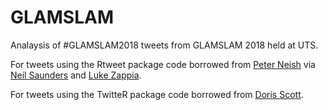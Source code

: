 # GLAMSLAM
Analaysis of #GLAMSLAM2018 tweets from GLAMSLAM 2018 held at UTS.

For tweets using the Rtweet package code borrowed from <a href="https://github.com/peterneish/vala-tweets">Peter Neish</a> via <a href="https://github.com/neilfws/Twitter">Neil Saunders</a> and <a href="http://lazappi.id.au/joining-the-dots-twitter-analysis/">Luke Zappia</a>.

For tweets using the TwitteR package code borrowed from <a href="https://opensource.com/article/17/6/collecting-and-mapping-twitter-data-using-r">Doris Scott</a>.
